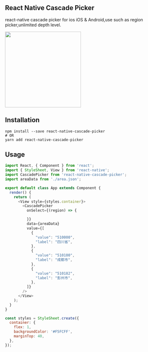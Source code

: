 ## React Native Cascade Picker

react-native cascade picker for ios iOS & Android,use such as region picker,unlimited depth level.

<img src="https://github.com/jys125773/cascaderPicker/blob/master/cascaderpicker.gif" width="250" />

## Installation

```
npm install --save react-native-cascade-picker
# OR
yarn add react-native-cascade-picker
```

## Usage
```javascript
import React, { Component } from 'react';
import { StyleSheet, View } from 'react-native';
import CascadePicker from 'react-native-cascade-picker';
import areaData from './area.json';

export default class App extends Component {
  render() {
    return (
      <View style={styles.container}>
        <CascadePicker
          onSelect={(region) => {

          }}
          data={areaData}
          value={[
            {
              "value": "510000",
              "label": "四川省",
            },
            {
              "value": "510100",
              "label": "成都市",
            },
            {
              "value": "510182",
              "label": "彭州市",
            },
          ]}
        />
      </View>
    );
  }
}

const styles = StyleSheet.create({
  container: {
    flex: 1,
    backgroundColor: '#F5FCFF',
    marginTop: 40,
  },
});
```
